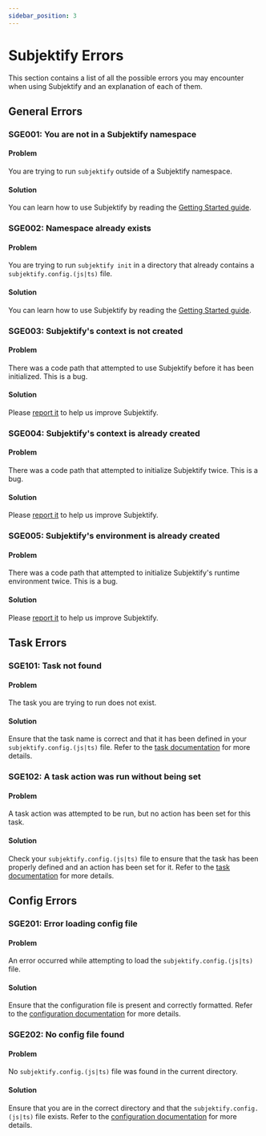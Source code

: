 ```yaml
---
sidebar_position: 3
---
```


# Subjektify Errors

This section contains a list of all the possible errors you may encounter when using Subjektify and an explanation of each of them.

## General Errors

### SGE001: You are not in a Subjektify namespace

#### Problem

You are trying to run `subjektify` outside of a Subjektify namespace.

#### Solution

You can learn how to use Subjektify by reading the [Getting Started guide](/docs/learn/start).

### SGE002: Namespace already exists

#### Problem

You are trying to run `subjektify init` in a directory that already contains a `subjektify.config.(js|ts)` file.

#### Solution

You can learn how to use Subjektify by reading the [Getting Started guide](/docs/learn/start).

### SGE003: Subjektify's context is not created

#### Problem

There was a code path that attempted to use Subjektify before it has been initialized. This is a bug.

#### Solution

Please [report it](https://github.com/subjektify/subjektify/issues/new) to help us improve Subjektify.

### SGE004: Subjektify's context is already created

#### Problem

There was a code path that attempted to initialize Subjektify twice. This is a bug.

#### Solution

Please [report it](https://github.com/subjektify/subjektify/issues/new) to help us improve Subjektify.

### SGE005: Subjektify's environment is already created

#### Problem

There was a code path that attempted to initialize Subjektify's runtime environment twice. This is a bug.

#### Solution

Please [report it](https://github.com/subjektify/subjektify/issues/new) to help us improve Subjektify.

## Task Errors

### SGE101: Task not found

#### Problem

The task you are trying to run does not exist.

#### Solution

Ensure that the task name is correct and that it has been defined in your `subjektify.config.(js|ts)` file. Refer to the [task documentation](/docs/learn/tasks) for more details.

### SGE102: A task action was run without being set

#### Problem

A task action was attempted to be run, but no action has been set for this task.

#### Solution

Check your `subjektify.config.(js|ts)` file to ensure that the task has been properly defined and an action has been set for it. Refer to the [task documentation](/docs/learn/tasks) for more details.

## Config Errors

### SGE201: Error loading config file

#### Problem

An error occurred while attempting to load the `subjektify.config.(js|ts)` file.

#### Solution

Ensure that the configuration file is present and correctly formatted. Refer to the [configuration documentation](/docs/learn/config) for more details.

### SGE202: No config file found

#### Problem

No `subjektify.config.(js|ts)` file was found in the current directory.

#### Solution

Ensure that you are in the correct directory and that the `subjektify.config.(js|ts)` file exists. Refer to the [configuration documentation](/docs/learn/config) for more details.
